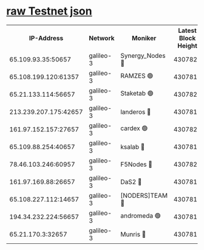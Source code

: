 [raw Testnet json](https://rpc-check.androt.stavr.tech/androt/rpcandrot_result.json)
=

<table><tr><th>IP-Address</th><th>Network</th><th>Moniker</th><th>Latest Block Height</th><th>Earliest Block Height</th><th>Catching Up</th><th>Tx Index</th><th>Voting Power</th><th>Scan Time</th></tr><tr><td>65.109.93.35:50657</td><td>galileo-3</td><td>Synergy_Nodes 🔴</td><td>4307821</td><td>0</td><td>False</td><td>on</td><td>960602</td><td>2023-12-20T16:54:31.837473507UTC</td></tr><tr><td>65.108.199.120:61357</td><td>galileo-3</td><td>RAMZES 🟢</td><td>4307819</td><td>1</td><td>False</td><td>on</td><td>0</td><td>2023-12-20T16:54:18.467913038UTC</td></tr><tr><td>65.21.133.114:56657</td><td>galileo-3</td><td>Staketab 🟢</td><td>4307821</td><td>90001</td><td>False</td><td>on</td><td>0</td><td>2023-12-20T16:54:32.732913961UTC</td></tr><tr><td>213.239.207.175:42657</td><td>galileo-3</td><td>landeros 🔴</td><td>4307817</td><td>2642001</td><td>False</td><td>on</td><td>72</td><td>2023-12-20T16:54:06.484595069UTC</td></tr><tr><td>161.97.152.157:27657</td><td>galileo-3</td><td>cardex 🟢</td><td>4307821</td><td>2945323</td><td>False</td><td>on</td><td>0</td><td>2023-12-20T16:54:32.140176092UTC</td></tr><tr><td>65.109.88.254:40657</td><td>galileo-3</td><td>ksalab 🔴</td><td>4307818</td><td>3000356</td><td>False</td><td>on</td><td>31614</td><td>2023-12-20T16:54:13.997738755UTC</td></tr><tr><td>78.46.103.246:60957</td><td>galileo-3</td><td>F5Nodes 🔴</td><td>4307821</td><td>3057001</td><td>False</td><td>off</td><td>24</td><td>2023-12-20T16:54:32.380729453UTC</td></tr><tr><td>161.97.169.88:26657</td><td>galileo-3</td><td>DaS2 🔴</td><td>4307818</td><td>3123001</td><td>False</td><td>on</td><td>62</td><td>2023-12-20T16:54:13.646130027UTC</td></tr><tr><td>65.108.227.112:14657</td><td>galileo-3</td><td>[NODERS]TEAM 🔴</td><td>4307817</td><td>3176323</td><td>False</td><td>on</td><td>959621</td><td>2023-12-20T16:54:06.817058724UTC</td></tr><tr><td>194.34.232.224:56657</td><td>galileo-3</td><td>andromeda 🟢</td><td>4307818</td><td>4207818</td><td>False</td><td>off</td><td>0</td><td>2023-12-20T16:54:13.340704796UTC</td></tr><tr><td>65.21.170.3:32657</td><td>galileo-3</td><td>Munris 🔴</td><td>4307819</td><td>4207819</td><td>False</td><td>off</td><td>414</td><td>2023-12-20T16:54:23.307567832UTC</td></tr></table>
